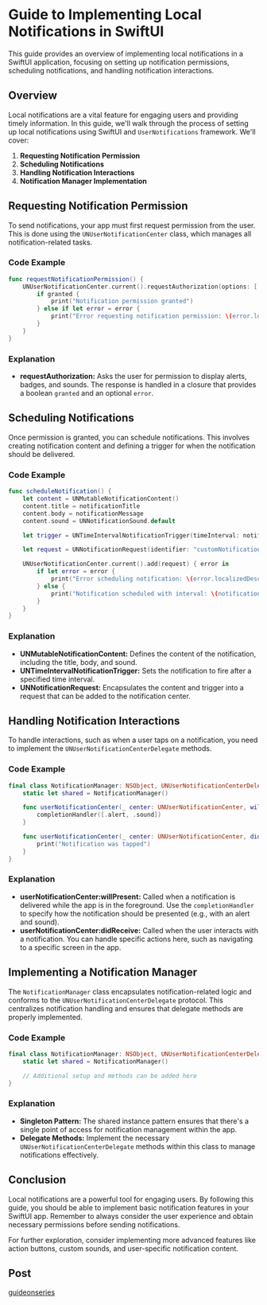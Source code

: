 # Guide to Implementing Local Notifications in SwiftUI

This guide provides an overview of implementing local notifications in a SwiftUI application, focusing on setting up notification permissions, scheduling notifications, and handling notification interactions.

## Overview

Local notifications are a vital feature for engaging users and providing timely information. In this guide, we'll walk through the process of setting up local notifications using SwiftUI and `UserNotifications` framework. We'll cover:

1. **Requesting Notification Permission**
2. **Scheduling Notifications**
3. **Handling Notification Interactions**
4. **Notification Manager Implementation**

## Requesting Notification Permission

To send notifications, your app must first request permission from the user. This is done using the `UNUserNotificationCenter` class, which manages all notification-related tasks.

### Code Example

```swift
func requestNotificationPermission() {
    UNUserNotificationCenter.current().requestAuthorization(options: [.alert, .badge, .sound]) { granted, error in
        if granted {
            print("Notification permission granted")
        } else if let error = error {
            print("Error requesting notification permission: \(error.localizedDescription)")
        }
    }
}
```

### Explanation

- **requestAuthorization:** Asks the user for permission to display alerts, badges, and sounds. The response is handled in a closure that provides a boolean `granted` and an optional `error`.

## Scheduling Notifications

Once permission is granted, you can schedule notifications. This involves creating notification content and defining a trigger for when the notification should be delivered.

### Code Example

```swift
func scheduleNotification() {
    let content = UNMutableNotificationContent()
    content.title = notificationTitle
    content.body = notificationMessage
    content.sound = UNNotificationSound.default

    let trigger = UNTimeIntervalNotificationTrigger(timeInterval: notificationInterval, repeats: false)

    let request = UNNotificationRequest(identifier: "customNotification", content: content, trigger: trigger)

    UNUserNotificationCenter.current().add(request) { error in
        if let error = error {
            print("Error scheduling notification: \(error.localizedDescription)")
        } else {
            print("Notification scheduled with interval: \(notificationInterval) seconds")
        }
    }
}
```

### Explanation

- **UNMutableNotificationContent:** Defines the content of the notification, including the title, body, and sound.
- **UNTimeIntervalNotificationTrigger:** Sets the notification to fire after a specified time interval.
- **UNNotificationRequest:** Encapsulates the content and trigger into a request that can be added to the notification center.

## Handling Notification Interactions

To handle interactions, such as when a user taps on a notification, you need to implement the `UNUserNotificationCenterDelegate` methods.

### Code Example

```swift
final class NotificationManager: NSObject, UNUserNotificationCenterDelegate {
    static let shared = NotificationManager()

    func userNotificationCenter(_ center: UNUserNotificationCenter, willPresent notification: UNNotification, withCompletionHandler completionHandler: @escaping (UNNotificationPresentationOptions) -> Void) {
        completionHandler([.alert, .sound])
    }

    func userNotificationCenter(_ center: UNUserNotificationCenter, didReceive response: UNNotificationResponse) {
        print("Notification was tapped")
    }
}
```

### Explanation

- **userNotificationCenter:willPresent:** Called when a notification is delivered while the app is in the foreground. Use the `completionHandler` to specify how the notification should be presented (e.g., with an alert and sound).
- **userNotificationCenter:didReceive:** Called when the user interacts with a notification. You can handle specific actions here, such as navigating to a specific screen in the app.

## Implementing a Notification Manager

The `NotificationManager` class encapsulates notification-related logic and conforms to the `UNUserNotificationCenterDelegate` protocol. This centralizes notification handling and ensures that delegate methods are properly implemented.

### Code Example

```swift
final class NotificationManager: NSObject, UNUserNotificationCenterDelegate {
    static let shared = NotificationManager()

    // Additional setup and methods can be added here
}
```

### Explanation

- **Singleton Pattern:** The shared instance pattern ensures that there's a single point of access for notification management within the app.
- **Delegate Methods:** Implement the necessary `UNUserNotificationCenterDelegate` methods within this class to manage notifications effectively.

## Conclusion

Local notifications are a powerful tool for engaging users. By following this guide, you should be able to implement basic notification features in your SwiftUI app. Remember to always consider the user experience and obtain necessary permissions before sending notifications.

For further exploration, consider implementing more advanced features like action buttons, custom sounds, and user-specific notification content.

## Post


[guideonseries](https://github.com/user-attachments/assets/5a2deefb-e4a2-4fd4-ae04-9e62fc450ece)
